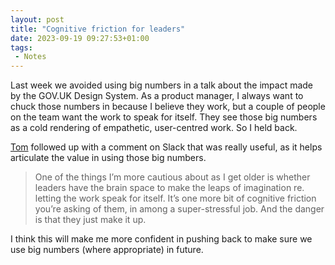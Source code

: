 ```yaml
---
layout: post
title: "Cognitive friction for leaders"
date: 2023-09-19 09:27:53+01:00
tags:
 - Notes
---
```


Last week we avoided using big numbers in a talk about the impact made by the GOV.‌UK Design System. As a product manager, I always want to chuck those numbers in because I believe they work, but a couple of people on the team want the work to speak for itself. They see those big numbers as a cold rendering of empathetic, user-centred work. So I held back.

[Tom](https://leaningforward.com) followed up with a comment on Slack that was really useful, as it helps articulate the value in using those big numbers. 

> One of the things I’m more cautious about as I get older is whether leaders have the brain space to make the leaps of imagination re. letting the work speak for itself. It’s one more bit of cognitive friction you’re asking of them, in among a super-stressful job. And the danger is that they just make it up.

I think this will make me more confident in pushing back to make sure we use big numbers (where appropriate) in future.